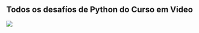 ## Todos os desafíos de Python do Curso em Video
<img src="https://www.cursoemvideo.com/wp-content/uploads/2019/08/cursoemvideo-logo.png" style="display: flex">
<img src="https://cdn.iconscout.com/icon/free/png-256/python-3521655-2945099.png" width="250px" height="250px" style="display: flex >
<hr>
